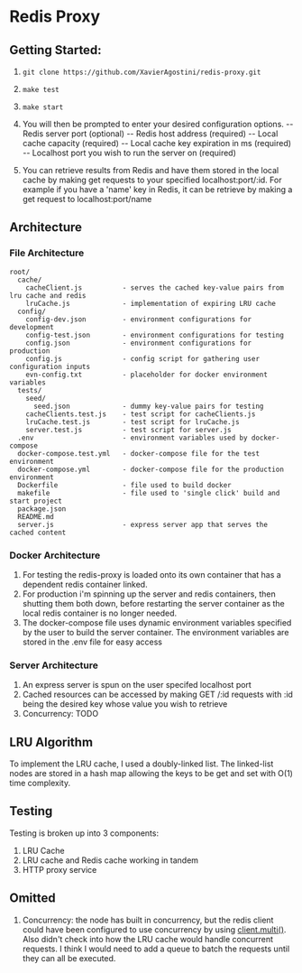 # Redis Proxy

## Getting Started:
1. ```git clone https://github.com/XavierAgostini/redis-proxy.git```
2. ```make test```
3. ```make start```
4. You will then be prompted to enter your desired configuration options.
-- Redis server port (optional)
-- Redis host address (required)
-- Local cache capacity (required)
-- Local cache key expiration in ms (required)
-- Localhost port you wish to run the server on (required)

5. You can retrieve results from Redis and have them stored in the local cache by making get requests to your specified localhost:port/:id. For example if you have a 'name' key in Redis, it can be retrieve by making a get request to localhost:port/name

## Architecture

### File Architecture

```
root/
  cache/
    cacheClient.js          - serves the cached key-value pairs from lru cache and redis
    lruCache.js             - implementation of expiring LRU cache
  config/
    config-dev.json         - environment configurations for development
    config-test.json        - environment configurations for testing
    config.json             - environment configurations for production
    config.js               - config script for gathering user configuration inputs
    evn-config.txt          - placeholder for docker environment variables
  tests/
    seed/
      seed.json             - dummy key-value pairs for testing
    cacheClients.test.js    - test script for cacheClients.js
    lruCache.test.js        - test script for lruCache.js
    server.test.js          - test script for server.js
  .env                      - environment variables used by docker-compose
  docker-compose.test.yml   - docker-compose file for the test environment 
  docker-compose.yml        - docker-compose file for the production environment
  Dockerfile                - file used to build docker
  makefile                  - file used to 'single click' build and start project
  package.json
  README.md
  server.js                 - express server app that serves the cached content
```

### Docker Architecture
1. For testing the redis-proxy is loaded onto its own container that has a dependent redis container linked.
2. For production i'm spinning up the server and redis containers, then shutting them both down, before restarting the server container as the local redis container is no longer needed.
3. The docker-compose file uses dynamic environment variables specified by the user to build the server container. The environment variables are stored in the .env file for easy access

### Server Architecture
1. An express server is spun on the user specifed localhost port
2. Cached resources can be accessed by making GET /:id requests with :id being the desired key whose value you wish to retrieve
3. Concurrency: TODO

## LRU Algorithm
To implement the LRU cache, I used a doubly-linked list. The linked-list nodes are stored in a hash map allowing the keys to be get and set with O(1) time complexity.

## Testing
Testing is broken up into 3 components:
1. LRU Cache
2. LRU cache and Redis cache working in tandem
3. HTTP proxy service

## Omitted
1. Concurrency: the node has built in concurrency, but the redis client could have been configured to use concurrency by using  [client.multi()](https://github.com/NodeRedis/node_redis/#clientmulticommands). Also didn't check into how the LRU cache would handle concurrent requests. I think I would need to add a queue to batch the requests until they can all be executed.